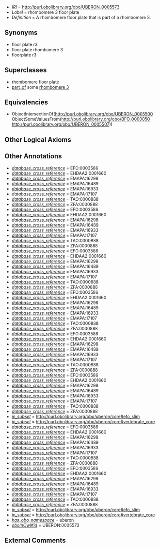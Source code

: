  * *IRI* = http://purl.obolibrary.org/obo/UBERON_0005573
 * *Label* = rhombomere 3 floor plate
 * *Definition* = A rhombomere floor plate that is part of a rhombomere 3.

## Synonyms

 * floor plate r3
 * floor plate rhombomere 3
 * floorplate r3

## Superclasses

 * [rhombomere floor plate](../../UBERON/00/UBERON_0005500.md)
 * [part_of](../../BFO/50/BFO_0000050.md) some [rhombomere 3](../../UBERON/07/UBERON_0005507.md)

## Equivalencies

 * ObjectIntersectionOf(<http://purl.obolibrary.org/obo/UBERON_0005500> ObjectSomeValuesFrom(<http://purl.obolibrary.org/obo/BFO_0000050> <http://purl.obolibrary.org/obo/UBERON_0005507>))

## Other Logical Axioms


## Other Annotations

 * *[database_cross_reference](../../ef/oboInOwl#hasDbXref.md)* = EFO:0003586
 * *[database_cross_reference](../../ef/oboInOwl#hasDbXref.md)* = EHDAA2:0001660
 * *[database_cross_reference](../../ef/oboInOwl#hasDbXref.md)* = EMAPA:16298
 * *[database_cross_reference](../../ef/oboInOwl#hasDbXref.md)* = EMAPA:16489
 * *[database_cross_reference](../../ef/oboInOwl#hasDbXref.md)* = EMAPA:16933
 * *[database_cross_reference](../../ef/oboInOwl#hasDbXref.md)* = EMAPA:17107
 * *[database_cross_reference](../../ef/oboInOwl#hasDbXref.md)* = TAO:0000888
 * *[database_cross_reference](../../ef/oboInOwl#hasDbXref.md)* = ZFA:0000888
 * *[database_cross_reference](../../ef/oboInOwl#hasDbXref.md)* = EFO:0003586
 * *[database_cross_reference](../../ef/oboInOwl#hasDbXref.md)* = EHDAA2:0001660
 * *[database_cross_reference](../../ef/oboInOwl#hasDbXref.md)* = EMAPA:16298
 * *[database_cross_reference](../../ef/oboInOwl#hasDbXref.md)* = EMAPA:16489
 * *[database_cross_reference](../../ef/oboInOwl#hasDbXref.md)* = EMAPA:16933
 * *[database_cross_reference](../../ef/oboInOwl#hasDbXref.md)* = EMAPA:17107
 * *[database_cross_reference](../../ef/oboInOwl#hasDbXref.md)* = TAO:0000888
 * *[database_cross_reference](../../ef/oboInOwl#hasDbXref.md)* = ZFA:0000888
 * *[database_cross_reference](../../ef/oboInOwl#hasDbXref.md)* = EFO:0003586
 * *[database_cross_reference](../../ef/oboInOwl#hasDbXref.md)* = EHDAA2:0001660
 * *[database_cross_reference](../../ef/oboInOwl#hasDbXref.md)* = EMAPA:16298
 * *[database_cross_reference](../../ef/oboInOwl#hasDbXref.md)* = EMAPA:16489
 * *[database_cross_reference](../../ef/oboInOwl#hasDbXref.md)* = EMAPA:16933
 * *[database_cross_reference](../../ef/oboInOwl#hasDbXref.md)* = EMAPA:17107
 * *[database_cross_reference](../../ef/oboInOwl#hasDbXref.md)* = TAO:0000888
 * *[database_cross_reference](../../ef/oboInOwl#hasDbXref.md)* = ZFA:0000888
 * *[database_cross_reference](../../ef/oboInOwl#hasDbXref.md)* = EFO:0003586
 * *[database_cross_reference](../../ef/oboInOwl#hasDbXref.md)* = EHDAA2:0001660
 * *[database_cross_reference](../../ef/oboInOwl#hasDbXref.md)* = EMAPA:16298
 * *[database_cross_reference](../../ef/oboInOwl#hasDbXref.md)* = EMAPA:16489
 * *[database_cross_reference](../../ef/oboInOwl#hasDbXref.md)* = EMAPA:16933
 * *[database_cross_reference](../../ef/oboInOwl#hasDbXref.md)* = EMAPA:17107
 * *[database_cross_reference](../../ef/oboInOwl#hasDbXref.md)* = TAO:0000888
 * *[database_cross_reference](../../ef/oboInOwl#hasDbXref.md)* = ZFA:0000888
 * *[database_cross_reference](../../ef/oboInOwl#hasDbXref.md)* = EFO:0003586
 * *[database_cross_reference](../../ef/oboInOwl#hasDbXref.md)* = EHDAA2:0001660
 * *[database_cross_reference](../../ef/oboInOwl#hasDbXref.md)* = EMAPA:16298
 * *[database_cross_reference](../../ef/oboInOwl#hasDbXref.md)* = EMAPA:16489
 * *[database_cross_reference](../../ef/oboInOwl#hasDbXref.md)* = EMAPA:16933
 * *[database_cross_reference](../../ef/oboInOwl#hasDbXref.md)* = EMAPA:17107
 * *[database_cross_reference](../../ef/oboInOwl#hasDbXref.md)* = TAO:0000888
 * *[database_cross_reference](../../ef/oboInOwl#hasDbXref.md)* = ZFA:0000888
 * *[database_cross_reference](../../ef/oboInOwl#hasDbXref.md)* = EFO:0003586
 * *[database_cross_reference](../../ef/oboInOwl#hasDbXref.md)* = EHDAA2:0001660
 * *[database_cross_reference](../../ef/oboInOwl#hasDbXref.md)* = EMAPA:16298
 * *[database_cross_reference](../../ef/oboInOwl#hasDbXref.md)* = EMAPA:16489
 * *[database_cross_reference](../../ef/oboInOwl#hasDbXref.md)* = EMAPA:16933
 * *[database_cross_reference](../../ef/oboInOwl#hasDbXref.md)* = EMAPA:17107
 * *[database_cross_reference](../../ef/oboInOwl#hasDbXref.md)* = TAO:0000888
 * *[database_cross_reference](../../ef/oboInOwl#hasDbXref.md)* = ZFA:0000888
 * *[in_subset](../../et/oboInOwl#inSubset.md)* = http://purl.obolibrary.org/obo/uberon/core#efo_slim
 * *[in_subset](../../et/oboInOwl#inSubset.md)* = http://purl.obolibrary.org/obo/uberon/core#vertebrate_core
 * *[database_cross_reference](../../ef/oboInOwl#hasDbXref.md)* = EFO:0003586
 * *[database_cross_reference](../../ef/oboInOwl#hasDbXref.md)* = EHDAA2:0001660
 * *[database_cross_reference](../../ef/oboInOwl#hasDbXref.md)* = EMAPA:16298
 * *[database_cross_reference](../../ef/oboInOwl#hasDbXref.md)* = EMAPA:16489
 * *[database_cross_reference](../../ef/oboInOwl#hasDbXref.md)* = EMAPA:16933
 * *[database_cross_reference](../../ef/oboInOwl#hasDbXref.md)* = EMAPA:17107
 * *[database_cross_reference](../../ef/oboInOwl#hasDbXref.md)* = TAO:0000888
 * *[database_cross_reference](../../ef/oboInOwl#hasDbXref.md)* = ZFA:0000888
 * *[database_cross_reference](../../ef/oboInOwl#hasDbXref.md)* = EFO:0003586
 * *[database_cross_reference](../../ef/oboInOwl#hasDbXref.md)* = EHDAA2:0001660
 * *[database_cross_reference](../../ef/oboInOwl#hasDbXref.md)* = EMAPA:16298
 * *[database_cross_reference](../../ef/oboInOwl#hasDbXref.md)* = EMAPA:16489
 * *[database_cross_reference](../../ef/oboInOwl#hasDbXref.md)* = EMAPA:16933
 * *[database_cross_reference](../../ef/oboInOwl#hasDbXref.md)* = EMAPA:17107
 * *[database_cross_reference](../../ef/oboInOwl#hasDbXref.md)* = TAO:0000888
 * *[database_cross_reference](../../ef/oboInOwl#hasDbXref.md)* = ZFA:0000888
 * *[in_subset](../../et/oboInOwl#inSubset.md)* = http://purl.obolibrary.org/obo/uberon/core#efo_slim
 * *[in_subset](../../et/oboInOwl#inSubset.md)* = http://purl.obolibrary.org/obo/uberon/core#vertebrate_core
 * *[has_obo_namespace](../../ce/oboInOwl#hasOBONamespace.md)* = uberon
 * *[oboInOwl#id](../../id/oboInOwl#id.md)* = UBERON:0005573

## External Comments

